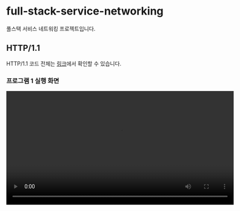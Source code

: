 # full-stack-service-networking

풀스택 서비스 네트워킹 프로젝트입니다.

## HTTP/1.1

HTTP/1.1 코드 전체는 [링크](/HTTP_1.1)에서 확인할 수 있습니다.

### 프로그램 1 실행 화면

<video src="/videos/Program1.mov" width="600px">

#### 서버

```bash
npm run http-1
```

### 클라이언트

```bash
npm run http-2
```

## ZMQ
